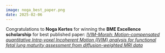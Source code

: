 ```yaml
---
image: noga_best_paper.png
date: 2025-02-06
---
```


Congratulations to **Noga Kertes** for winning the **BME Excellence scholarship** for best published paper: *[IVIM-Morph: Motion-compensated quantitative Intra-voxel Incoherent Motion (IVIM) analysis for functional fetal lung maturity assessment from diffusion-weighted MRI data](https://pmc.ncbi.nlm.nih.gov/articles/PMC10836081/)*
